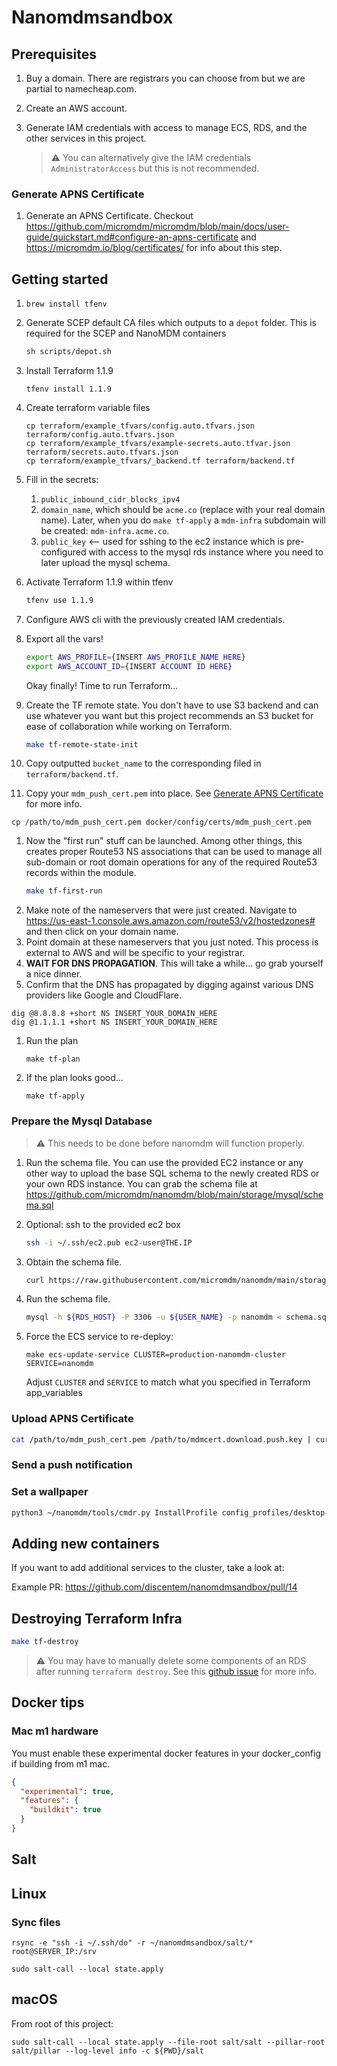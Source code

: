 # Nanomdmsandbox

## Prerequisites

1. Buy a domain. There are registrars you can choose from but we are partial to namecheap.com.
1. Create an AWS account.
1. Generate IAM credentials with access to manage ECS, RDS, and the other services in this project. 

    > :warning: You can alternatively give the IAM credentials `AdministratorAccess` but this is not recommended.

### Generate APNS Certificate

1. Generate an APNS Certificate. Checkout https://github.com/micromdm/micromdm/blob/main/docs/user-guide/quickstart.md#configure-an-apns-certificate and https://micromdm.io/blog/certificates/ for info about this step.

## Getting started

1. `brew install tfenv`
1. Generate SCEP default CA files which outputs to a `depot` folder. This is required for the SCEP and NanoMDM containers
    ```bash
    sh scripts/depot.sh
    ```
1. Install Terraform 1.1.9 

    `tfenv install 1.1.9`

1. Create terraform variable files
    ```
    cp terraform/example_tfvars/config.auto.tfvars.json terraform/config.auto.tfvars.json
    cp terraform/example_tfvars/example-secrets.auto.tfvar.json terraform/secrets.auto.tfvars.json
    cp terraform/example_tfvars/_backend.tf terraform/backend.tf
    ```
1. Fill in the secrets:
    1. `public_inbound_cidr_blocks_ipv4`
    1. `domain_name`, which should be `acme.co` (replace with your real domain name). Later, when you do `make tf-apply` a `mdm-infra` subdomain will be created: `mdm-infra.acme.co`.
    1. `public_key` <-- used for sshing to the ec2 instance which is pre-configured with access to the mysql rds instance where you need to later upload the mysql schema.
1. Activate Terraform 1.1.9 within tfenv
    ```bash
    tfenv use 1.1.9
    ```
1. Configure AWS cli with the previously created IAM credentials.
1. Export all the vars!

    ```bash
    export AWS_PROFILE={INSERT AWS_PROFILE_NAME HERE}
    export AWS_ACCOUNT_ID={INSERT ACCOUNT ID HERE}
    ```

    Okay finally! Time to run Terraform...

1. Create the TF remote state. You don't have to use S3 backend and can use whatever you want but this project recommends an S3 bucket for ease of collaboration while working on Terraform.
    ```bash
    make tf-remote-state-init
    ```
1. Copy outputted `bucket_name` to the corresponding filed in `terraform/backend.tf`.

1. Copy your `mdm_push_cert.pem` into place. See [Generate APNS Certificate](#generate-apns-certificate) for more info.

```shell
cp /path/to/mdm_push_cert.pem docker/config/certs/mdm_push_cert.pem
```

1. Now the "first run" stuff can be launched. Among other things, this creates proper Route53 NS associations that can be used to manage all sub-domain or root domain operations for any of the required Route53 records within the module. 
    ```bash
    make tf-first-run
    ```
1. Make note of the nameservers that were just created. Navigate to https://us-east-1.console.aws.amazon.com/route53/v2/hostedzones# and then click on your domain name.
1. Point domain at these nameservers that you just noted. This process is external to AWS and will be specific to your registrar.
1. **WAIT FOR DNS PROPAGATION**. This will take a while... go grab yourself a nice dinner.
1. Confirm that the DNS has propagated by digging against various DNS providers like Google and CloudFlare. 

```shell
dig @8.8.8.8 +short NS INSERT_YOUR_DOMAIN_HERE
dig @1.1.1.1 +short NS INSERT_YOUR_DOMAIN_HERE
```

1. Run the plan
    ```
    make tf-plan
    ```
1. If the plan looks good... 
    ```
    make tf-apply
    ```

### Prepare the Mysql Database 

> :warning: This needs to be done before nanomdm will function properly.

1. Run the schema file. You can use the provided EC2 instance or any other way to upload the base SQL schema to the newly created RDS or your own RDS instance. You can grab the schema file at https://github.com/micromdm/nanomdm/blob/main/storage/mysql/schema.sql

1. Optional: ssh to the provided ec2 box

    ```bash
    ssh -i ~/.ssh/ec2.pub ec2-user@THE.IP
    ```

1. Obtain the schema file.

    ```bash
    curl https://raw.githubusercontent.com/micromdm/nanomdm/main/storage/mysql/schema.sql -o schema.sql
    ```

1. Run the schema file.

    ```bash
    mysql -h ${RDS_HOST} -P 3306 -u ${USER_NAME} -p nanomdm < schema.sql
    ```

1. Force the ECS service to re-deploy:
      
      ```
      make ecs-update-service CLUSTER=production-nanomdm-cluster SERVICE=nanomdm
      ```
    Adjust `CLUSTER` and `SERVICE` to match what you specified in Terraform app_variables

### Upload APNS Certificate

```bash
cat /path/to/mdm_push_cert.pem /path/to/mdmcert.download.push.key | curl -T - -u nanomdm:nanomdm 'https://mdm-infra.acme.co/v1/pushcert'
```

### Send a push notification

### Set a wallpaper

```bash
python3 ~/nanomdm/tools/cmdr.py InstallProfile config_profiles/desktop-setting.mobileconfig | curl -T - -u nanomdm:nanomdm 'https://mdm-infra.acme.co/v1/enqueue/UUID_GOES_HERE'
```

## Adding new containers

If you want to add additional services to the cluster, take a look at:

Example PR: https://github.com/discentem/nanomdmsandbox/pull/14

## Destroying Terraform Infra

```bash
make tf-destroy
```

> :warning: You may have to manually delete some components of an RDS after running `terraform destroy`. See this [github issue](https://github.com/hashicorp/terraform-provider-aws/issues/4597#issuecomment-912910432) for more info.

## Docker tips

### Mac m1 hardware
You must enable these experimental docker features in your docker_config if building from m1 mac.

```json
{
  "experimental": true,
  "features": {
    "buildkit": true
  }
}
```

## Salt

## Linux 

### Sync files

```
rsync -e "ssh -i ~/.ssh/do" -r ~/nanomdmsandbox/salt/* root@SERVER_IP:/srv
```

```shell
sudo salt-call --local state.apply
```

## macOS

From root of this project:

```shell
sudo salt-call --local state.apply --file-root salt/salt --pillar-root salt/pillar --log-level info -c ${PWD}/salt
```

